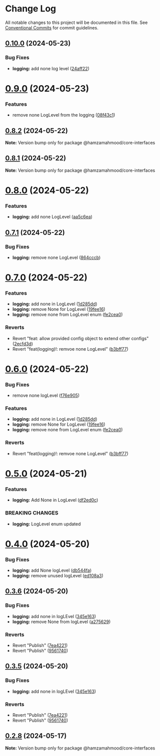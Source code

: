 # Change Log

All notable changes to this project will be documented in this file.
See [Conventional Commits](https://conventionalcommits.org) for commit guidelines.

## [0.10.0](https://github.com/apimatic/apimatic-js-runtime/compare/@hamzamahmood/core-interfaces@0.9.0...@hamzamahmood/core-interfaces@0.10.0) (2024-05-23)

### Bug Fixes

- **logging:** add none log level ([24aff22](https://github.com/apimatic/apimatic-js-runtime/commit/24aff22f7cca6982437a85e84268701a47a241d3))

# [0.9.0](https://github.com/apimatic/apimatic-js-runtime/compare/@hamzamahmood/core-interfaces@0.8.2...@hamzamahmood/core-interfaces@0.9.0) (2024-05-23)

### Features

- remove none LogLevel from the logging ([08f43c1](https://github.com/apimatic/apimatic-js-runtime/commit/08f43c1357bc0cf1fb9cfbd2f3549bf396018838))

## [0.8.2](https://github.com/apimatic/apimatic-js-runtime/compare/@hamzamahmood/core-interfaces@0.8.1...@hamzamahmood/core-interfaces@0.8.2) (2024-05-22)

**Note:** Version bump only for package @hamzamahmood/core-interfaces

## [0.8.1](https://github.com/apimatic/apimatic-js-runtime/compare/@hamzamahmood/core-interfaces@0.8.0...@hamzamahmood/core-interfaces@0.8.1) (2024-05-22)

**Note:** Version bump only for package @hamzamahmood/core-interfaces

# [0.8.0](https://github.com/apimatic/apimatic-js-runtime/compare/@hamzamahmood/core-interfaces@0.7.1...@hamzamahmood/core-interfaces@0.8.0) (2024-05-22)

### Features

- **logging:** add none LogLevel ([aa5c6ea](https://github.com/apimatic/apimatic-js-runtime/commit/aa5c6ea615ca87228a0573031db2dbfe195d2a38))

## [0.7.1](https://github.com/apimatic/apimatic-js-runtime/compare/@hamzamahmood/core-interfaces@0.7.0...@hamzamahmood/core-interfaces@0.7.1) (2024-05-22)

### Bug Fixes

- **logging:** remove none LogLevel ([864cccb](https://github.com/apimatic/apimatic-js-runtime/commit/864cccb04d348976e0ea3c6be2270c82309ad6ae))

# [0.7.0](https://github.com/apimatic/apimatic-js-runtime/compare/@hamzamahmood/core-interfaces@0.5.0...@hamzamahmood/core-interfaces@0.7.0) (2024-05-22)

### Features

- **logging:** add none in LogLevel ([1d285dd](https://github.com/apimatic/apimatic-js-runtime/commit/1d285dd025e5771f4417ebc7337f6c121f10721d))
- **logging:** remove None for LogLevel ([19fee16](https://github.com/apimatic/apimatic-js-runtime/commit/19fee1651249757030a53cba32070366fcf8c626))
- **logging:** remove none from LogLevel enum ([fe2cea0](https://github.com/apimatic/apimatic-js-runtime/commit/fe2cea0484b3993e2acfa6a00301e1f362789714))

### Reverts

- Revert "feat: allow provided config object to extend other configs" ([2ecfd3d](https://github.com/apimatic/apimatic-js-runtime/commit/2ecfd3d80dbb0ac1e28741d362c51ff88ea89f3f))
- Revert "feat(logging)!: remvoe none LogLevel" ([b3bff77](https://github.com/apimatic/apimatic-js-runtime/commit/b3bff7704f3827a8cd51b857dd7c728d21da2f3c))

# [0.6.0](https://github.com/apimatic/apimatic-js-runtime/compare/@hamzamahmood/core-interfaces@0.5.0...@hamzamahmood/core-interfaces@0.6.0) (2024-05-22)

### Bug Fixes

- remove none logLevel ([f76e905](https://github.com/apimatic/apimatic-js-runtime/commit/f76e90573bc1605f39ea744799def30d99d5725b))

### Features

- **logging:** add none in LogLevel ([1d285dd](https://github.com/apimatic/apimatic-js-runtime/commit/1d285dd025e5771f4417ebc7337f6c121f10721d))
- **logging:** remove None for LogLevel ([19fee16](https://github.com/apimatic/apimatic-js-runtime/commit/19fee1651249757030a53cba32070366fcf8c626))
- **logging:** remove none from LogLevel enum ([fe2cea0](https://github.com/apimatic/apimatic-js-runtime/commit/fe2cea0484b3993e2acfa6a00301e1f362789714))

### Reverts

- Revert "feat(logging)!: remvoe none LogLevel" ([b3bff77](https://github.com/apimatic/apimatic-js-runtime/commit/b3bff7704f3827a8cd51b857dd7c728d21da2f3c))

# [0.5.0](https://github.com/apimatic/apimatic-js-runtime/compare/@hamzamahmood/core-interfaces@0.4.0...@hamzamahmood/core-interfaces@0.5.0) (2024-05-21)

### Features

- **logging:** Add None in LogLevel ([df2ed0c](https://github.com/apimatic/apimatic-js-runtime/commit/df2ed0c98e673e5c0e761da513f46410005d6258))

### BREAKING CHANGES

- **logging:** LogLevel enum updated

# [0.4.0](https://github.com/apimatic/apimatic-js-runtime/compare/@hamzamahmood/core-interfaces@0.3.6...@hamzamahmood/core-interfaces@0.4.0) (2024-05-20)

### Bug Fixes

- **logging:** add None logLevel ([db544fa](https://github.com/apimatic/apimatic-js-runtime/commit/db544faadb8a5a561493204ea8eaa89b274d0484))
- **logging:** remove unused logLevel ([ed108a3](https://github.com/apimatic/apimatic-js-runtime/commit/ed108a353573bd3447c98082576fd21d80e457fd))

## [0.3.6](https://github.com/apimatic/apimatic-js-runtime/compare/@hamzamahmood/core-interfaces@0.4.0...@hamzamahmood/core-interfaces@0.3.6) (2024-05-20)

### Bug Fixes

- **logging:** add none in logLEvel ([345e163](https://github.com/apimatic/apimatic-js-runtime/commit/345e16334599d3598e3dc9430eda8a684ff83f98))
- **logging:** remove None from logLevel ([a275629](https://github.com/apimatic/apimatic-js-runtime/commit/a2756296172e4f9a12c546f1242a07edebf7cf84))

### Reverts

- Revert "Publish" ([7ea4221](https://github.com/apimatic/apimatic-js-runtime/commit/7ea422146e6c9f010a056fe1bfed5a8996eeeebe))
- Revert "Publish" ([9561740](https://github.com/apimatic/apimatic-js-runtime/commit/956174084b496d262d54256efd23ccdc19dfe0fe))

## [0.3.5](https://github.com/apimatic/apimatic-js-runtime/compare/@hamzamahmood/core-interfaces@0.4.0...@hamzamahmood/core-interfaces@0.3.5) (2024-05-20)

### Bug Fixes

- **logging:** add none in logLEvel ([345e163](https://github.com/apimatic/apimatic-js-runtime/commit/345e16334599d3598e3dc9430eda8a684ff83f98))

### Reverts

- Revert "Publish" ([7ea4221](https://github.com/apimatic/apimatic-js-runtime/commit/7ea422146e6c9f010a056fe1bfed5a8996eeeebe))
- Revert "Publish" ([9561740](https://github.com/apimatic/apimatic-js-runtime/commit/956174084b496d262d54256efd23ccdc19dfe0fe))

## [0.2.8](https://github.com/apimatic/apimatic-js-runtime/compare/@hamzamahmood/core-interfaces@0.2.7...@hamzamahmood/core-interfaces@0.2.8) (2024-05-17)

**Note:** Version bump only for package @hamzamahmood/core-interfaces
